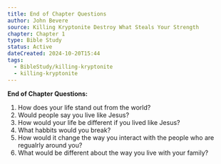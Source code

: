 ```yaml
---
title: End of Chapter Questions
author: John Bevere
source: Killing Kryptonite Destroy What Steals Your Strength
chapter: Chapter 1
type: Bible Study
status: Active
dateCreated: 2024-10-20T15:44
tags:
  - BibleStudy/killing-kryptonite
  - killing-kryptonite
---
```

**End of Chapter Questions:**
1. How does your life stand out from the world?
2. Would people say you live like Jesus?
3. How would your life be different if you lived like Jesus?
4. What habbits would you break? 
5. How would it change the way you interact with the people who are regualrly around you?
6. What would be different about the way you live with your family?